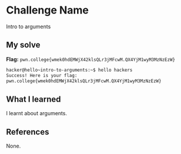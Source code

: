 # Challenge Name
Intro to arguments 

## My solve
**Flag:** `pwn.college{wmek0hdEMWjX42klsQLr3jMFcwM.QX4YjM1wyM3MzNzEzW}`


```bash
hacker@hello~intro-to-arguments:~$ hello hackers
Success! Here is your flag:
pwn.college{wmek0hdEMWjX42klsQLr3jMFcwM.QX4YjM1wyM3MzNzEzW}
```

## What I learned
I learnt about arguments.

## References 
None.
